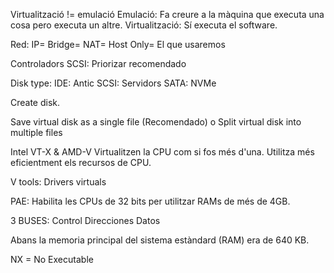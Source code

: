 Virtualització != emulació
Emulació: Fa creure a la màquina que executa una cosa pero executa un altre.
Virtualització: Sí executa el software.

Red:
	IP=
	Bridge=
	NAT=
	Host Only= El que usaremos

Controladors SCSI: Priorizar recomendado

Disk type:
	IDE: Antic
	SCSI: Servidors
	SATA:
	NVMe

Create disk.

Save virtual disk as a single file (Recomendado)
o
Split virtual disk into multiple files

Intel VT-X & AMD-V 
	Virtualitzen la CPU com si fos més d'una. Utilitza més eficientment els recursos de CPU.

V tools: Drivers virtuals

PAE: Habilita les CPUs de 32 bits per utilitzar RAMs de més de 4GB.

3 BUSES:
Control
Direcciones
Datos

Abans la memoria principal del sistema estàndard (RAM) era de 640 KB.


NX = No Executable
